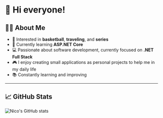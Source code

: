 # 👋 Hi everyone!

## 🧑‍💻 About Me
- 👀 Interested in **basketball**, **traveling**, and **series**
- 🌱 Currently learning **ASP.NET Core**
- 💻 Passionate about software development, currently focused on **.NET Full Stack**
- 🎮 I enjoy creating small applications as personal projects to help me in my daily life
- 📚 Constantly learning and improving

---

## 📈 GitHub Stats

![Nico's GitHub stats](https://github-readme-stats.vercel.app/api?username=nico-ag99&show_icons=true&theme=radical)



<!---
nico-ag99/nico-ag99 is a ✨ special ✨ repository because its `README.md` (this file) appears on your GitHub profile.
You can click the Preview link to take a look at your changes.
--->
